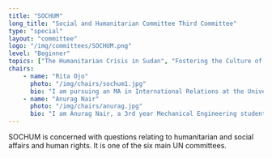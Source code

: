 ```yaml
---
title: "SOCHUM"
long_title: "Social and Humanitarian Committee Third Committee"
type: "special"
layout: "committee"
logo: "/img/committees/SOCHUM.png"
level: "Beginner"
topics: ["The Humanitarian Crisis in Sudan", "Fostering the Culture of Support and Openness in Mental Health and Wellbeing"]
chairs:
    - name: "Rita Ojo"
      photo: "/img/chairs/sochum1.jpg"
      bio: "I am pursuing an MA in International Relations at the University of Nottingham. I am dedicated to collaborating with young individuals for a global perspective in addressing and solving issues, and this aligns with my passion for advancing the SDGs. My MUN journey began in 2018, and since then,I have been actively participated in different roles, including as a delegate, volunteer, and co-chair, and I have also won various awards. I am passionate about MUNs and committed to inspiring positive change and building responsible global citizens through MUNS."
    - name: "Anurag Nair"
      photo: "/img/chairs/anurag.jpg"
      bio: "I am Anurag Nair, a 3rd year Mechanical Engineering student at the University of Nottingham. I have been doing MUN since my high school years and have been really enjoying every bit from being a delegate, to chairing a debate and most importantly learning things from discussions. I am very excited for this year's NottsMUN conference and I can't wait for it come any sooner!!"
---
```


SOCHUM is concerned with questions relating to humanitarian and social affairs and human rights. It is one of the six main UN committees. 

